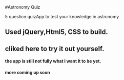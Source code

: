   #Astronomy Quiz
  
  5 question quizApp to test your knowledge in astronomy
  
  ## Used jQuery,Html5, CSS to build.
  
  ## cliked here to try it out yourself. 
  
  #### the app is still not fully what i want it to be yet. 
 
 #### more coming up soon
  
 
 
